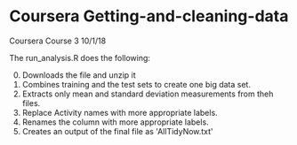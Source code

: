# Coursera Getting-and-cleaning-data
Coursera Course 3 10/1/18

The run_analysis.R does the following:

0) Downloads the file and unzip it
1) Combines training and the test sets to create one big data set.
2) Extracts only mean and standard deviation measurements from theh files.
3) Replace Activity names with more appropriate labels. 
4) Renames the column with more appropriate labels. 
5) Creates an output of the final file as 'AllTidyNow.txt'
